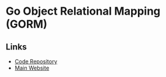 # Go Object Relational Mapping (GORM)

<!--
https://app.pluralsight.com/library/courses/gorm-go-object-relational-mapper/table-of-contents
-->

## Links

- [Code Repository](https://github.com/go-gorm/gorm)
- [Main Website](https://gorm.io)
